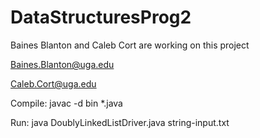 # DataStructuresProg2

Baines Blanton and Caleb Cort are working on this project

Baines.Blanton@uga.edu

Caleb.Cort@uga.edu

Compile: javac -d bin *.java

Run: java DoublyLinkedListDriver.java string-input.txt